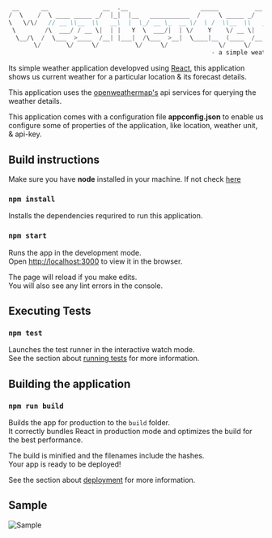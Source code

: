 
```scala

 __      __               __  .__                    _____          __          
/  \    /  \ ____ _____ _/  |_|  |__   ___________  /     \ _____ _/  |_  ____  
\   \/\/   // __ \\__  \\   __\  |  \_/ __ \_  __ \/  \ /  \\__  \\   __\/ __ \ 
 \        /\  ___/ / __ \|  | |   Y  \  ___/|  | \/    Y    \/ __ \|  | \  ___/ 
  \__/\  /  \___  >____  /__| |___|  /\___  >__|  \____|__  (____  /__|  \___  >
       \/       \/     \/          \/     \/              \/     \/          \/ 
                                                        - a simple weather app..

```

Its simple weather application developved using [React](https://reactjs.org/), this application shows us current weather for a particular location & its forecast details.

This application uses the [openweathermap's](https://openweathermap.org/api) api services for querying the weather details.

This application comes with a configuration file **appconfig.json** to enable us configure some of properties of the application, like location, weather unit, & api-key.  

## Build instructions
Make sure you have  **node** installed in your machine. If not check [here](https://nodejs.org/en/)


### `npm install`

Installs the dependencies requrired to run this application.


### `npm start`

Runs the app in the development mode.\
Open [http://localhost:3000](http://localhost:3000) to view it in the browser.

The page will reload if you make edits.\
You will also see any lint errors in the console.


## Executing Tests


### `npm test`

Launches the test runner in the interactive watch mode.\
See the section about [running tests](https://facebook.github.io/create-react-app/docs/running-tests) for more information.


## Building the application

### `npm run build`

Builds the app for production to the `build` folder.\
It correctly bundles React in production mode and optimizes the build for the best performance.

The build is minified and the filenames include the hashes.\
Your app is ready to be deployed!

See the section about [deployment](https://facebook.github.io/create-react-app/docs/deployment) for more information.

## Sample 

![Sample](://../public/sample-screen.png)

